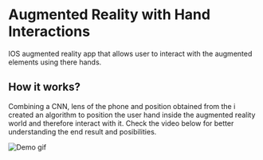 
# Augmented Reality with Hand Interactions


IOS augmented reality app that allows user to interact with the augmented elements using there hands.


## How it works?

Combining a CNN, lens of the phone and position obtained from the i created an algorithm to position the user hand inside the augmented reality world and therefore interact with it. 
Check the video below for better understanding the end result and posibilities.


![Demo gif](5QYVLX.gif)
